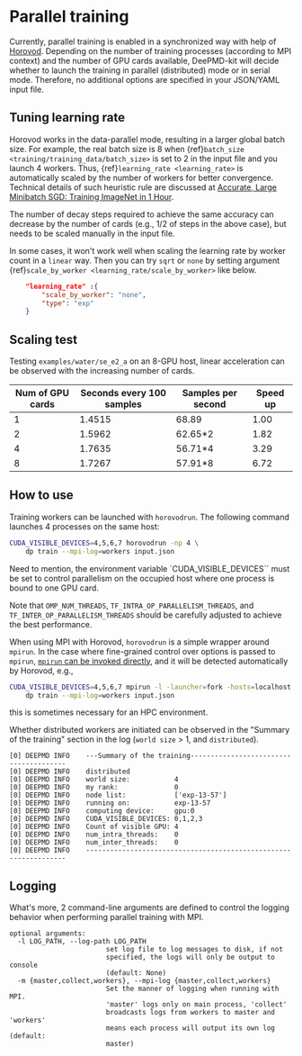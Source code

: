 # Parallel training

Currently, parallel training is enabled in a synchronized way with help of [Horovod](https://github.com/horovod/horovod).
Depending on the number of training processes (according to MPI context) and the number of GPU cards available, DeePMD-kit will decide whether to launch the training in parallel (distributed) mode or in serial mode. Therefore, no additional options are specified in your JSON/YAML input file.

## Tuning learning rate

Horovod works in the data-parallel mode, resulting in a larger global batch size. For example, the real batch size is 8 when {ref}`batch_size <training/training_data/batch_size>` is set to 2 in the input file and you launch 4 workers. Thus, {ref}`learning_rate <learning_rate>` is automatically scaled by the number of workers for better convergence. Technical details of such heuristic rule are discussed at [Accurate, Large Minibatch SGD: Training ImageNet in 1 Hour](https://arxiv.org/abs/1706.02677).

The number of decay steps required to achieve the same accuracy can decrease by the number of cards (e.g., 1/2 of steps in the above case), but needs to be scaled manually in the input file.

In some cases, it won't work well when scaling the learning rate by worker count in a `linear` way. Then you can try `sqrt` or `none` by setting argument {ref}`scale_by_worker <learning_rate/scale_by_worker>` like below.
```json
    "learning_rate" :{
        "scale_by_worker": "none",
        "type": "exp"
    }
```

## Scaling test

Testing `examples/water/se_e2_a` on an 8-GPU host, linear acceleration can be observed with the increasing number of cards.

| Num of GPU cards | Seconds every 100 samples | Samples per second | Speed up |
|  --  | -- | -- | -- |
| 1  | 1.4515 | 68.89 | 1.00 |
| 2  | 1.5962 | 62.65*2 | 1.82 |
| 4  | 1.7635 | 56.71*4 | 3.29 |
| 8  | 1.7267 | 57.91*8 | 6.72 |

## How to use

Training workers can be launched with `horovodrun`. The following command launches 4 processes on the same host:

```bash
CUDA_VISIBLE_DEVICES=4,5,6,7 horovodrun -np 4 \
    dp train --mpi-log=workers input.json
```

Need to mention, the environment variable `CUDA_VISIBLE_DEVICES`` must be set to control parallelism on the occupied host where one process is bound to one GPU card.

Note that `OMP_NUM_THREADS`, `TF_INTRA_OP_PARALLELISM_THREADS`, and `TF_INTER_OP_PARALLELISM_THREADS` should be carefully adjusted to achieve the best performance.

When using MPI with Horovod, `horovodrun` is a simple wrapper around `mpirun`. In the case where fine-grained control over options is passed to `mpirun`, [`mpirun` can be invoked directly](https://horovod.readthedocs.io/en/stable/mpi_include.html), and it will be detected automatically by Horovod, e.g.,
```bash
CUDA_VISIBLE_DEVICES=4,5,6,7 mpirun -l -launcher=fork -hosts=localhost -np 4 \
    dp train --mpi-log=workers input.json
```
this is sometimes necessary for an HPC environment.

Whether distributed workers are initiated can be observed in the "Summary of the training" section in the log (`world size` > 1, and `distributed`).
```
[0] DEEPMD INFO    ---Summary of the training---------------------------------------
[0] DEEPMD INFO    distributed
[0] DEEPMD INFO    world size:           4
[0] DEEPMD INFO    my rank:              0
[0] DEEPMD INFO    node list:            ['exp-13-57']
[0] DEEPMD INFO    running on:           exp-13-57
[0] DEEPMD INFO    computing device:     gpu:0
[0] DEEPMD INFO    CUDA_VISIBLE_DEVICES: 0,1,2,3
[0] DEEPMD INFO    Count of visible GPU: 4
[0] DEEPMD INFO    num_intra_threads:    0
[0] DEEPMD INFO    num_inter_threads:    0
[0] DEEPMD INFO    -----------------------------------------------------------------
```

## Logging

What's more, 2 command-line arguments are defined to control the logging behavior when performing parallel training with MPI.
```
optional arguments:
  -l LOG_PATH, --log-path LOG_PATH
                        set log file to log messages to disk, if not
                        specified, the logs will only be output to console
                        (default: None)
  -m {master,collect,workers}, --mpi-log {master,collect,workers}
                        Set the manner of logging when running with MPI.
                        'master' logs only on main process, 'collect'
                        broadcasts logs from workers to master and 'workers'
                        means each process will output its own log (default:
                        master)
```

